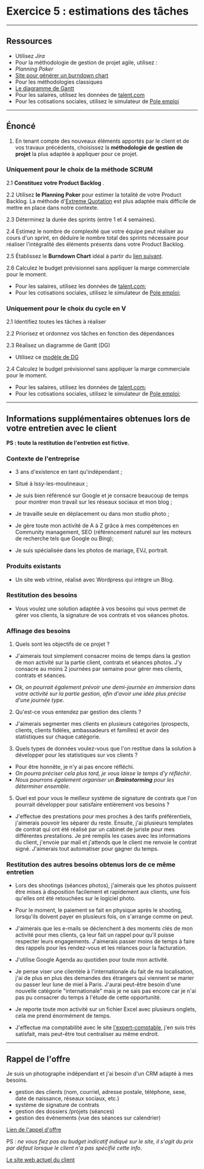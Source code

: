 # Exercice 5 : estimations des tâches

---

## Ressources

- Utilisez *Jira*
- Pour la méthodologie de gestion de projet agile, utilisez :
 - *Planning Poker*
 - [Site pour générer un burndown chart](https://easyretro.io/burndown-chart-generator/)
- Pour les méthodologies classiques
 - [Le diagramme de Gantt](./ressources/gantt/modele_diagramme_gantt.xltx)
- Pour les salaires, utilisez les données de [talent.com](https://fr.talent.com/salary)
- Pour les cotisations sociales, utilisez le simulateur de [Pole emploi](https://entreprise.pole-emploi.fr/cout-salarie/)

---

## Énoncé

1. En tenant compte des nouveaux éléments apportés par le client et de vos travaux précédents, choisissez la **méthodologie de gestion de projet** la plus adaptée à appliquer pour ce projet.

### Uniquement pour le choix de la méthode SCRUM

2.1 **Constituez votre Product Backlog** .

2.2 Utilisez **le Planning Poker** pour estimer la totalité de votre Product Backlog.
La méthode d'[Extreme Quotation](https://blog.myagilepartner.fr/index.php/2017/04/19/extreme-quotation/) est plus adaptée mais difficile de mettre en place dans notre contexte.

2.3 Déterminez la durée des sprints (entre 1 et 4 semaines).

2.4 Estimez le nombre de complexité que votre équipe peut réaliser au cours d'un sprint, en déduire le nombre total des sprints nécessaire pour réaliser l'intégralité des éléments présents dans votre Product Backlog.

2.5 Établissez le **Burndown Chart** idéal à partir du [lien suivant](https://easyretro.io/burndown-chart-generator/).

2.6 Calculez le budget prévisionnel sans appliquer la marge commerciale pour le moment.
- Pour les salaires, utilisez les données de [talent.com](https://fr.talent.com/salary);
- Pour les cotisations sociales, utilisez le simulateur de [Pole emploi](https://entreprise.pole-emploi.fr/cout-salarie/);

### Uniquement pour le choix du cycle en V

2.1 Identifiez toutes les tâches à réaliser

2.2 Priorisez et ordonnez vos tâches en fonction des dépendances

2.3 Réalisez un diagramme de Gantt (DG)
- Utilisez ce [modèle de DG](./ressources/gantt/modele_diagramme_gantt.xltx)

2.4 Calculez le budget prévisionnel sans appliquer la marge commerciale pour le moment.
- Pour les salaires, utilisez les données de [talent.com](https://fr.talent.com/salary);
- Pour les cotisations sociales, utilisez le simulateur de [Pole emploi](https://entreprise.pole-emploi.fr/cout-salarie/);

---

## Informations supplémentaires obtenues lors de votre entretien avec le client

**PS : toute la restitution de l'entretien est fictive.**

### Contexte de l'entreprise

- 3 ans d'existence en tant qu'indépendant ;

- Situé à Issy-les-moulineaux ;

- Je suis bien référencé sur Google et je consacre beaucoup de temps pour montrer mon travail sur les réseaux sociaux et mon blog ;

- Je travaille seule en déplacement ou dans mon studio photo ;

- Je gère toute mon activité de A à Z grâce à mes compétences en Community management, SEO (référencement naturel sur les moteurs de recherche tels que Google ou Bing);

- Je suis spécialisée dans les photos de mariage, EVJ, portrait.

### Produits existants

- Un site web vitrine, réalisé avec Wordpress qui intègre un Blog.

### Restitution des besoins

- Vous voulez une solution adaptée à vos besoins qui vous permet de gérer vos clients, la signature de vos contrats et vos séances photos.

### Affinage des besoins

1. Quels sont les objectifs de ce projet ?

- J'aimerais tout simplement consacrer moins de temps dans la gestion de mon activité sur la partie client, contrats et séances photos. J'y consacre au moins 2 journées par semaine pour gérer mes clients, contrats et séances.

- *Ok, on pourrait également prévoir une demi-journée en immersion dans votre activité sur la partie gestion, afin d'avoir une idée plus précise d'une journée type.*

2. Qu'est-ce vous entendez par gestion des clients ?

- J'aimerais segmenter mes clients en plusieurs catégories (prospects, clients, clients fidèles, ambassadeurs et familles) et avoir des statistiques sur chaque catégorie.

3. Quels types de données voulez-vous que l'on restitue dans la solution à développer pour les statistiques sur vos clients ?

- Pour être honnête, je n'y ai pas encore réfléchi.
- *On pourra préciser cela plus tard, je vous laisse le temps d'y réfléchir*.
- *Nous pourrons également organiser un ***Brainstorming*** pour les déterminer ensemble*.

5. Quel est pour vous le meilleur système de signature de contrats que l'on pourrait développer pour satisfaire entièrement vos besoins ?

- J'effectue des prestations pour mes proches à des tarifs préférentiels, j'aimerais pouvoir les séparer du reste.
Ensuite, j'ai plusieurs templates de contrat qui ont été réalisé par un cabinet de juriste pour mes différentes prestations. Je pré remplis les cases avec les informations du client, j'envoie par mail et j'attends que le client me renvoie le contrat signé. J'aimerais tout automatiser pour gagner du temps.

### Restitution des autres besoins obtenus lors de ce même entretien

- Lors des shootings (séances photos), j'aimerais que les photos puissent être mises à disposition facilement et rapidement aux clients, une fois qu'elles ont été retouchées sur le logiciel photo.

- Pour le moment, le paiement se fait en physique après le shooting, lorsqu'ils doivent payer en plusieurs fois, on s'arrange comme on peut.

- J'aimerais que les e-mails se déclenchent à des moments clés de mon activité pour mes clients, ça leur fait un rappel pour qu'il puisse respecter leurs engagements. J'aimerais passer moins de temps à faire des rappels pour les rendez-vous et les relances pour la facturation.

- J'utilise Google Agenda au quotidien pour toute mon activité.

- Je pense viser une clientèle à l'internationale du fait de ma localisation, j'ai de plus en plus des demandes des étrangers qui viennent se marier ou passer leur lune de miel à Paris. J'aurai peut-être besoin d'une nouvelle catégorie "internationale" mais je ne sais pas encore car je n'ai pas pu consacrer du temps à l'étude de cette opportunité.

- Je reporte toute mon activité sur un fichier Excel avec plusieurs onglets, cela me prend énormément de temps.

- J'effectue ma comptabilité avec le site [l'expert-comptable](https://www.l-expert-comptable.com), j'en suis très satisfait, mais peut-être tout centraliser au même endroit.

---

## Rappel de l'offre

Je suis un photographe indépendant et j'ai besoin d'un CRM adapté à mes besoins.
- gestion des clients (nom, courriel, adresse postale, téléphone, sexe, date de naissance, réseaux sociaux, etc.)
- système de signature de contrats
- gestion des dossiers /projets (séances)
- gestion des événements (vue des séances sur calendrier)

[Lien de l'appel d'offre](https://www.codeur.com/projects/330179-creation-d-un-crm)

PS : *ne vous fiez pas au budget indicatif indiqué sur le site, il s'agit du prix par défaut lorsque le client n'a pas spécifié cette info*.

[Le site web actuel du client](https://justinehphotography.com/)
